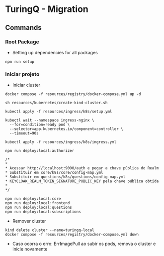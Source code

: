 # TuringQ - Migration

## Commands

### Root Package

- Setting up dependencies for all packages

```
npm run setup
```

### Iniciar projeto

- Iniciar cluster

```
docker compose -f resources/registry/docker-compose.yml up -d

sh resources/kubernetes/create-kind-cluster.sh

kubectl apply -f resources/ingress/k8s/setup.yml

kubectl wait --namespace ingress-nginx \
  --for=condition=ready pod \
  --selector=app.kubernetes.io/component=controller \
  --timeout=90s

kubectl apply -f resources/ingress/k8s/ingress.yml

npm run deploy:local:authorizer

/*
*
* Acessar http://localhost:9090/auth e pegar a chave pública do Realm
* Substituir em core/k8s/core/config-map.yml
* Substituir em questions/k8s/questions/config-map.yml
* KEYCLOAK_REALM_TOKEN_SIGNATURE_PUBLIC_KEY pela chave pública obtida
*
*/

npm run deploy:local:core
npm run deploy:local:frontend
npm run deploy:local:questions
npm run deploy:local:subscriptions

```

- Remover cluster

```
kind delete cluster --name=turingq-local
docker compose -f resources/registry/docker-compose.yml down
```

- Caso ocorra o erro: ErrImagePull ao subir os pods, remova o cluster e inicie novamente
